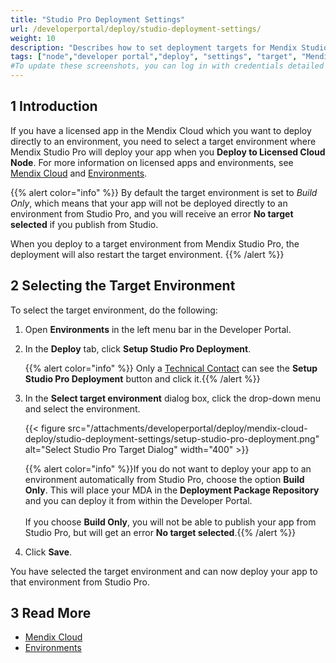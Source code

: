 ```yaml
---
title: "Studio Pro Deployment Settings"
url: /developerportal/deploy/studio-deployment-settings/
weight: 10
description: "Describes how to set deployment targets for Mendix Studio Pro."
tags: ["node","developer portal","deploy", "settings", "target", "Mendix Studio Pro Target"]
#To update these screenshots, you can log in with credentials detailed in How to Update Screenshots Using Team Apps.
---
```


## 1 Introduction

If you have a licensed app in the Mendix Cloud which you want to deploy directly to an environment, you need to select a target environment where Mendix Studio Pro will deploy your app when you **Deploy to Licensed Cloud Node**. For more information on licensed apps and environments, see [Mendix Cloud](/developerportal/deploy/mendix-cloud-deploy/) and [Environments](/developerportal/deploy/environments/).

{{% alert color="info" %}}
By default the target environment is set to *Build Only*, which means that your app will not be deployed directly to an environment from Studio Pro, and you will receive an error **No target selected** if you publish from Studio.

When you deploy to a target environment from Mendix Studio Pro, the deployment will also restart the target environment.
{{% /alert %}}

## 2 Selecting the Target Environment 

To select the target environment, do the following:

1. Open **Environments** in the left menu bar in the Developer Portal.

2. <a id="target"></a>In the **Deploy** tab, click **Setup Studio Pro Deployment**.

    {{% alert color="info" %}} Only a [Technical Contact](/developerportal/general/app-roles/#technical-contact) can see the **Setup Studio Pro Deployment** button and click it.{{% /alert %}}

3. In the **Select target environment** dialog box, click the drop-down menu and select the environment.

    {{< figure src="/attachments/developerportal/deploy/mendix-cloud-deploy/studio-deployment-settings/setup-studio-pro-deployment.png" alt="Select Studio Pro Target Dialog"   width="400"  >}}

    {{% alert color="info" %}}If you do not want to deploy your app to an environment automatically from Studio Pro, choose the option **Build Only**. This will place your MDA in the **Deployment Package Repository** and you can deploy it from within the Developer Portal.<br /><br />If you choose **Build Only**, you will not be able to publish your app from Studio Pro, but will get an error **No target selected**.{{% /alert %}}

4. Click **Save**.

You have selected the target environment and can now deploy your app to that environment from Studio Pro.

## 3 Read More

* [Mendix Cloud](/developerportal/deploy/mendix-cloud-deploy/)
* [Environments](/developerportal/deploy/environments/)

